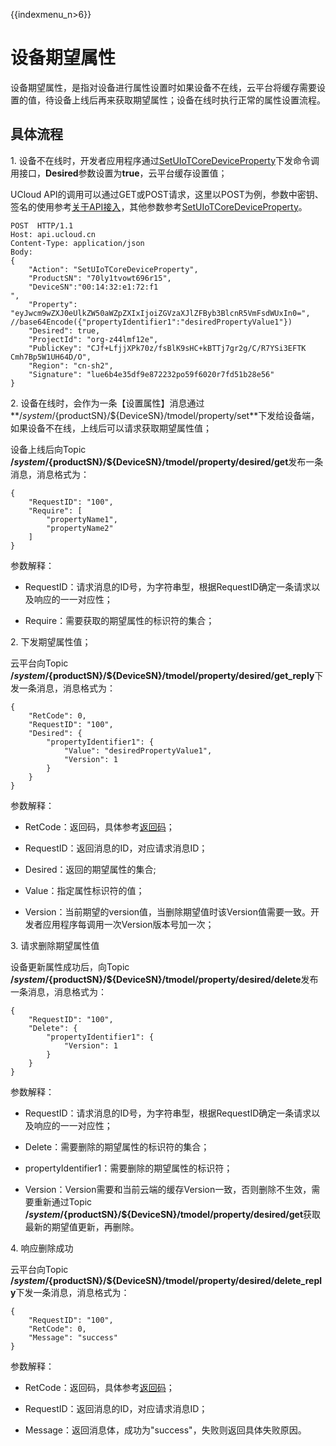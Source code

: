{{indexmenu_n>6}}

# 设备期望属性

设备期望属性，是指对设备进行属性设置时如果设备不在线，云平台将缓存需要设置的值，待设备上线后再来获取期望属性；设备在线时执行正常的属性设置流程。

## 具体流程

1\. 设备不在线时，开发者应用程序通过[SetUIoTCoreDeviceProperty](../../api_guide/tingmodemgmtapi)下发命令调用接口，**Desired**参数设置为**true**，云平台缓存设置值；   

UCloud API的调用可以通过GET或POST请求，这里以POST为例，参数中密钥、签名的使用参考[关于API接入](api_guide/api_guidehelp)，其他参数参考[SetUIoTCoreDeviceProperty](../../api_guide/tingmodemgmtapi)。

```
POST  HTTP/1.1
Host: api.ucloud.cn
Content-Type: application/json
Body:
{
	"Action": "SetUIoTCoreDeviceProperty",
	"ProductSN": "70ly1tvowt696r15",
	"DeviceSN":"00:14:32:e1:72:f1
",
	"Property": "eyJwcm9wZXJ0eUlkZW50aWZpZXIxIjoiZGVzaXJlZFByb3BlcnR5VmFsdWUxIn0=", //base64Encode({"propertyIdentifier1":"desiredPropertyValue1"})
	"Desired": true,
	"ProjectId": "org-z44lmf12e",
	"PublicKey": "CJf+LfjjXPk70z/fsBlK9sHC+kBTTj7gr2g/C/R7YSi3EFTK   Cmh7Bp5W1UH64D/O",
	"Region": "cn-sh2",
	"Signature": "lue6b4e35df9e872232po59f6020r7fd51b28e56"
}
```

2\. 设备在线时，会作为一条【设置属性】消息通过**/$system/${productSN}/${DeviceSN}/tmodel/property/set**下发给设备端，如果设备不在线，上线后可以请求获取期望属性值；  

设备上线后向Topic **/$system/${productSN}/${DeviceSN}/tmodel/property/desired/get**发布一条消息，消息格式为：

```
{
	"RequestID": "100",
	"Require": [
		"propertyName1",
		"propertyName2"
	]
}
```

参数解释：

- RequestID：请求消息的ID号，为字符串型，根据RequestID确定一条请求以及响应的一一对应性；

- Require：需要获取的期望属性的标识符的集合；

2\. 下发期望属性值；

云平台向Topic **/$system/${productSN}/${DeviceSN}/tmodel/property/desired/get_reply**下发一条消息，消息格式为：

```
{
	"RetCode": 0,
	"RequestID": "100",
	"Desired": {
		"propertyIdentifier1": {
			"Value": "desiredPropertyValue1",
			"Version": 1
		}
	}
}
```

参数解释：

- RetCode：返回码，具体参考[返回码](../../api_guide/retcode)；

- RequestID：返回消息的ID，对应请求消息ID；

- Desired：返回的期望属性的集合;

- Value：指定属性标识符的值；

- Version：当前期望的version值，当删除期望值时该Version值需要一致。开发者应用程序每调用一次Version版本号加一次；

3\. 请求删除期望属性值

设备更新属性成功后，向Topic **/$system/${productSN}/${DeviceSN}/tmodel/property/desired/delete**发布一条消息，消息格式为：

```
{
	"RequestID": "100",
	"Delete": {
		"propertyIdentifier1": {
			"Version": 1
		}
	}
}
```

参数解释：

- RequestID：请求消息的ID号，为字符串型，根据RequestID确定一条请求以及响应的一一对应性；

- Delete：需要删除的期望属性的标识符的集合；

- propertyIdentifier1：需要删除的期望属性的标识符；

- Version：Version需要和当前云端的缓存Version一致，否则删除不生效，需要重新通过Topic **/$system/${productSN}/${DeviceSN}/tmodel/property/desired/get**获取最新的期望值更新，再删除。

4\. 响应删除成功

云平台向Topic **/$system/${productSN}/${DeviceSN}/tmodel/property/desired/delete_reply**下发一条消息，消息格式为：

```
{
	"RequestID": "100",
	"RetCode": 0,
	"Message": "success"
}
```

参数解释：

- RetCode：返回码，具体参考[返回码](../../api_guide/retcode)；

- RequestID：返回消息的ID，对应请求消息ID；

- Message：返回消息体，成功为"success"，失败则返回具体失败原因。